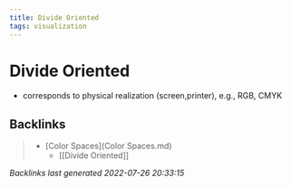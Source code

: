 ```yaml
---
title: Divide Oriented
tags: visualization
---
```


# Divide Oriented
- corresponds to physical realization (screen,printer), e.g., RGB, CMYK


































































































## Backlinks

> - [Color Spaces](Color Spaces.md)
>   - [[Divide Oriented]]

_Backlinks last generated 2022-07-26 20:33:15_
